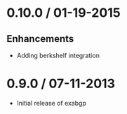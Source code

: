 # 0.10.0 / 01-19-2015

## Enhancements

* Adding berkshelf integration

# 0.9.0 / 07-11-2013

* Initial release of exabgp

